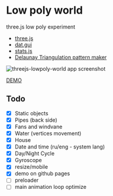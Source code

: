 # Low poly world
three.js low poly experiment


* [three.js](https://threejs.org/)
* [dat.gui](https://workshop.chromeexperiments.com/examples/gui/)
* [stats.js](https://github.com/mrdoob/stats.js/)
* [Delaunay Triangulation pattern maker](https://msurguy.github.io/triangles/)


![threejs-lowpoly-world app screenshot](https://image.ibb.co/ejWQwR/threejs_lowpoly_world.jpg)


[DEMO](https://nextgtrgod.github.io/threejs-lowpoly-world/)


## Todo
- [x] Static objects
- [x] Pipes (back side)
- [x] Fans and windvane
- [x] Water (vertices movement)
- [x] House
- [x] Date and time (ru/eng - system lang)
- [x] Day/Night Cycle
- [x] Gyroscope
- [x] resize/mobile
- [x] demo on github pages
- [ ] preloader
- [ ] main animation loop optimize